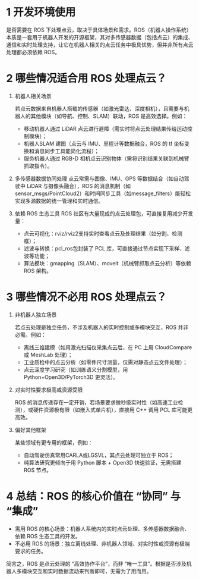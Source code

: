 # 1 开发环境使用

是否需要在 ROS 下处理点云，取决于具体场景和需求。ROS（机器人操作系统） 本质是一套用于机器人开发的开源框架，其对多传感器数据（包括点云）的集成、通信和实时处理支持，让它在机器人相关的点云任务中极具优势，但并非所有点云处理都必须依赖 ROS。

# 2 哪些情况适合用 ROS 处理点云？

1. 机器人相关场景

    若点云数据来自机器人搭载的传感器（如激光雷达、深度相机），且需要与机器人的其他模块（如导航、控制、SLAM）联动，ROS 是高效选择。例如：
    - 移动机器人通过 LiDAR 点云进行避障（需实时将点云处理结果传给运动控制模块）；
    - 机器人SLAM 建图（点云与 IMU、里程计等数据融合，ROS 的 tf 坐标变换和消息同步工具能简化流程）；
    - 服务机器人通过 RGB-D 相机点云识别物体（需将识别结果关联到机械臂抓取指令）。
2. 多传感器数据协同处理
    点云常需与图像、IMU、GPS 等数据结合（如自动驾驶中 LiDAR 与摄像头融合），ROS 的消息机制（如sensor_msgs/PointCloud2）和时间同步工具（如message_filters）能轻松实现多源数据的统一管理和实时通信。
3. 依赖 ROS 生态工具
    ROS 社区有大量现成的点云处理包，可直接复用减少开发量：
    - 点云可视化：rviz/rviz2支持实时查看点云及处理结果（如分割、检测框）；
    - 滤波与转换：pcl_ros包封装了 PCL 库，可直接通过节点实现下采样、滤波等功能；
    - 算法模块：gmapping（SLAM）、moveit（机械臂抓取点云分析）等依赖 ROS 架构。

# 3 哪些情况不必用 ROS 处理点云？

  1. 非机器人独立场景

      若点云处理是独立任务，不涉及机器人的实时控制或多模块交互，ROS 并非必需。例如：

      - 离线三维建模（如用激光扫描仪采集点云后，在 PC 上用 CloudCompare 或 MeshLab 处理）；
      - 工业质检中的点云分析（如零件尺寸测量，仅需对静态点云文件处理）；
      - 点云深度学习研究（如训练语义分割模型，用 Python+Open3D/PyTorch3D 更灵活）。

  2. 对实时性要求极高或资源受限

      ROS 的消息传递存在一定开销，若场景要求微秒级实时性（如高速工业检测），或硬件资源极有限（如嵌入式单片机），直接用 C++ 调用 PCL 库可能更高效。

  3. 偏好其他框架

      某些领域有更专用的框架，例如：

      - 自动驾驶仿真常用CARLA或LGSVL，其点云处理可独立于 ROS；
      - 纯算法研究更倾向于用 Python 脚本 + Open3D 快速验证，无需搭建 ROS 节点。

# 4 总结：ROS 的核心价值在 “协同” 与 “集成”

- 需用 ROS 的核心场景：机器人系统内的实时点云处理、多传感器数据融合、依赖 ROS 生态工具的开发。
- 不必用 ROS 的场景：独立离线处理、非机器人领域、对实时性或资源有极端要求的任务。

简言之，ROS 是点云处理的 “高效协作平台”，而非 “唯一工具”。根据是否涉及机器人多模块交互和实时数据流动来判断即可，无需为了用而用。